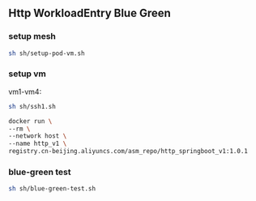 ## Http WorkloadEntry Blue Green

### setup mesh
```sh
sh sh/setup-pod-vm.sh
```

### setup vm
vm1-vm4:
```sh
sh sh/ssh1.sh

docker run \
--rm \
--network host \
--name http_v1 \
registry.cn-beijing.aliyuncs.com/asm_repo/http_springboot_v1:1.0.1
```

### blue-green test
```sh
sh sh/blue-green-test.sh

```